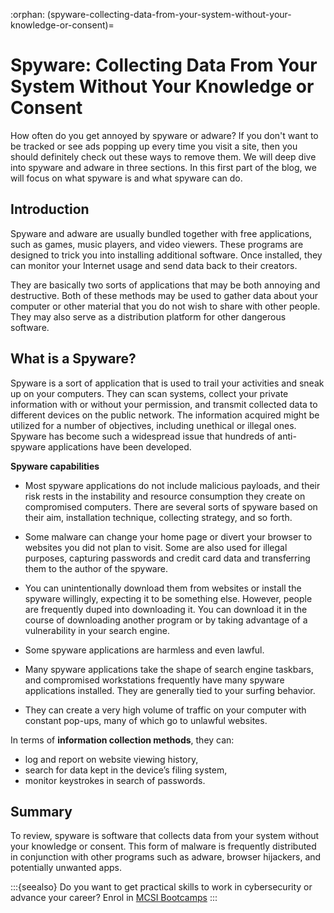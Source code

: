 :orphan:
(spyware-collecting-data-from-your-system-without-your-knowledge-or-consent)=

# Spyware: Collecting Data From Your System Without Your Knowledge or Consent

How often do you get annoyed by spyware or adware? If you don't want to be tracked or see ads popping up every time you visit a site, then you should definitely check out these ways to remove them. We will deep dive into spyware and adware in three sections. In this first part of the blog, we will focus on what spyware is and what spyware can do.

## Introduction

Spyware and adware are usually bundled together with free applications, such as games, music players, and video viewers. These programs are designed to trick you into installing additional software. Once installed, they can monitor your Internet usage and send data back to their creators.

They are basically two sorts of applications that may be both annoying and destructive. Both of these methods may be used to gather data about your computer or other material that you do not wish to share with other people. They may also serve as a distribution platform for other dangerous software.

## What is a Spyware?

Spyware is a sort of application that is used to trail your activities and sneak up on your computers. They can scan systems, collect your private information with or without your permission, and transmit collected data to different devices on the public network.
The information acquired might be utilized for a number of objectives, including unethical or illegal ones. Spyware has become such a widespread issue that hundreds of anti-spyware applications have been developed.

**Spyware capabilities**

- Most spyware applications do not include malicious payloads, and their risk rests in the instability and resource consumption they create on compromised computers. There are several sorts of spyware based on their aim, installation technique, collecting strategy, and so forth.

- Some malware can change your home page or divert your browser to websites you did not plan to visit. Some are also used for illegal purposes, capturing passwords and credit card data and transferring them to the author of the spyware.

- You can unintentionally download them from websites or install the spyware willingly, expecting it to be something else. However, people are frequently duped into downloading it. You can download it in the course of downloading another program or by taking advantage of a vulnerability in your search engine.

- Some spyware applications are harmless and even lawful.

- Many spyware applications take the shape of search engine taskbars, and compromised workstations frequently have many spyware applications installed. They are generally tied to your surfing behavior.

- They can create a very high volume of traffic on your computer with constant pop-ups, many of which go to unlawful websites.

In terms of **information collection methods**, they can:

- log and report on website viewing history,
- search for data kept in the device’s filing system,
- monitor keystrokes in search of passwords.

## Summary

To review, spyware is software that collects data from your system without your knowledge or consent. This form of malware is frequently distributed in conjunction with other programs such as adware, browser hijackers, and potentially unwanted apps.

:::{seealso}
Do you want to get practical skills to work in cybersecurity or advance your career? Enrol in [MCSI Bootcamps](https://www.mosse-institute.com/bootcamps.html)
:::
